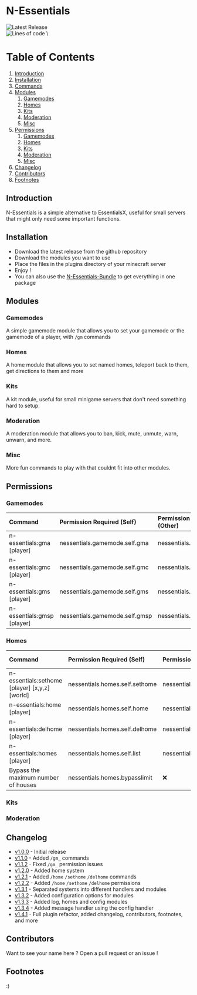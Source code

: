 # N-Essentials
![Latest Release](https://img.shields.io/github/v/release/thenoadev/n-essentials) \
![Lines of code](https://img.shields.io/tokei/lines/github/thenoadev/n-essentials) \
# Table of Contents
1. [Introduction](#Introduction)
2. [Installation](#Installation)
3. [Commands](#Commands)
4. [Modules](#Modules)
   1. [Gamemodes](#Gamemodes)
   2. [Homes](#Homes)
   3. [Kits](#Kits)
   4. [Moderation](#Moderation)
   5. [Misc](#Misc)
5. [Permissions](#Permissions)
    1. [Gamemodes](#Gamemodes)
    2. [Homes](#Homes)
    3. [Kits](#Kits)
    4. [Moderation](#Moderation)
    5. [Misc](#Misc)
6. [Changelog](#Changelog)
7. [Contributors](#Contributors)
8. [Footnotes](#Footnotes)

## Introduction
N-Essentials is a simple alternative to EssentialsX, useful for small servers that might only need some important functions.

## Installation
- Download the latest release from the github repository
- Download the modules you want to use
- Place the files in the plugins directory of your minecraft server
- Enjoy !
- You can also use the [N-Essentials-Bundle]() to get everything in one package
## Modules
### Gamemodes 
A simple gamemode module that allows you to set your gamemode or the gamemode of a player, with `/gm` commands

### Homes
A home module that allows you to set named homes, teleport back to them, get directions to them and more

### Kits
A kit module, useful for small minigame servers that don't need something hard to setup.

### Moderation
A moderation module that allows you to ban, kick, mute, unmute, warn, unwarn, and more.

### Misc
More fun commands to play with that couldnt fit into other modules.

## Permissions
### Gamemodes
| Command                    | Permission Required (Self)     | Permission Required (Other) | Self is default? |
|:---------------------------|:-------------------------------|:----------------------------|:----------------:|
| n-essentials:gma [player]  | nessentials.gamemode.self.gma  | nessentials.gamemode.other  |        ✅         |
| n-essentials:gmc [player]  | nessentials.gamemode.self.gmc  | nessentials.gamemode.other  |        ✅         |
| n-essentials:gms [player]  | nessentials.gamemode.self.gms  | nessentials.gamemode.other  |        ✅         |
| n-essentials:gmsp [player] | nessentials.gamemode.self.gmsp | nessentials.gamemode.other  |        ✅         |

### Homes
| Command                                              | Permission Required (Self)     | Permission Required (Other)    | Self is default? |
|:-----------------------------------------------------|:-------------------------------|:-------------------------------|:----------------:|
| n-essentials:sethome [player] <name> [x,y,z] [world] | nessentials.homes.self.sethome | nessentials.gamemode.setother  |        ✅         |
| n-essentials:home [player] <name>                    | nessentials.homes.self.home    | nessentials.gamemode.homeother |        ✅         |
| n-essentials:delhome [player] <name>                 | nessentials.homes.self.delhome | nessentials.gamemode.delother  |        ✅         |
| n-essentials:homes [player]                          | nessentials.homes.self.list    | nessentials.gamemode.listother |        ✅         |
| Bypass the maximum number of houses                  | nessentials.homes.bypasslimit  | ❌                              |        ❌         |

### Kits

### Moderation

## Changelog
- [v1.0.0]() - Initial release
- [v1.1.0]() - Added `/gm_` commands
- [v1.1.2]() - Fixed `/gm_` permission issues
- [v1.2.0]() - Added home system
- [v1.2.1]() - Added `/home` `/sethome` `/delhome` commands
- [v1.2.2]() - Added `/home` `/sethome` `/delhome` permissions
- [v1.3.1]() - Separated systems into different handlers and modules
- [v1.3.2]() - Added configuration options for modules
- [v1.3.3]() - Added log, homes and config modules
- [v1.3.4]() - Added message handler using the config handler
- [v1.4.1]() - Full plugin refactor, added changelog, contributors, footnotes, and more

## Contributors
Want to see your name here ? Open a pull request or an issue !

## Footnotes
:)